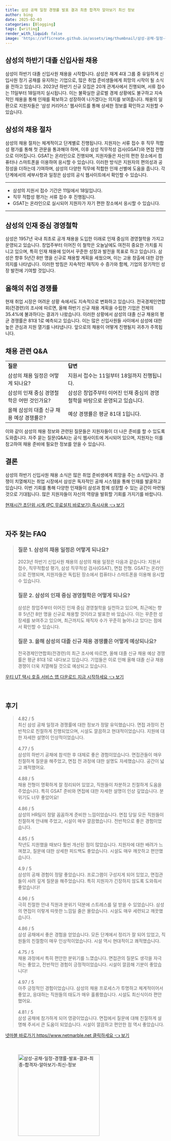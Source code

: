 ```yaml
---
title: 삼성 공채 일정 경쟁률 발표 결과 최종 합격자 알아보기 최신 정보
author: bing
date: 2025-02-03
categories: [Blogging]
tags: [writing]
render_with_liquid: false
image: 'https://afficreate.github.io/assets/img/thumbnail/삼성-공채-일정-경쟁률-발표-결과-최종-합격자-알아보기-최신-정보.webp'
---
```



<h2 id='삼성_하반기_신입사원_채용'>삼성의 하반기 대졸 신입사원 채용</h2>

<p>삼성이 하반기 대졸 신입사원 채용을 시작합니다. 삼성은 재계 4대 그룹 중 유일하게 신입사원 정기 공채를 유지하는 기업으로, 많은 취업 준비생들에게 희망의 시작이 될 소식을 전하고 있습니다. 2023년 하반기 신규 모집은 20개 관계사에서 진행되며, 서류 접수는 11일부터 18일까지 실시됩니다. 이는 불확실한 글로벌 경제 상황에도 불구하고 지속적인 채용을 통해 인재를 확보하고 성장하여 나가겠다는 의지를 보여줍니다. 채용의 일환으로 지원자들은 ‘삼성 커리어스’ 웹사이트를 통해 상세한 정보를 확인하고 지원할 수 있습니다.</p>

<h2 id='채용_절차'>삼성의 채용 절차</h2>

<p>삼성의 채용 절차는 체계적이고 단계별로 진행됩니다. 지원자는 서류 접수 후 직무 적합성 평가를 통해 첫 관문을 통과해야 하며, 이후 삼성 직무적성 검사(GSAT)와 면접 전형으로 이어집니다. GSAT는 온라인으로 진행되며, 지원자들은 자신의 편한 장소에서 컴퓨터나 스마트폰을 이용하여 응시할 수 있습니다. 이러한 방식은 지원자의 편의성과 공정성을 더하는데 기여하며, 삼성의 다양한 직무에 적합한 인재 선별에 도움을 줍니다. 각 단계에서의 세부사항과 일정은 삼성의 공식 웹사이트에서 확인할 수 있습니다.</p>

<hr />

<ul>
    <li>삼성의 지원서 접수 기간은 11일에서 18일입니다.</li>
    <li>직무 적합성 평가는 서류 접수 후 진행됩니다.</li>
    <li>GSAT는 온라인으로 실시되어 지원자가 자기 편한 장소에서 응시할 수 있습니다.</li>
</ul>

<hr />

<h2 id='인재_중심_경영철학'>삼성의 인재 중심 경영철학</h2>

<p>삼성은 1957년 국내 최초로 공개 채용을 도입한 이래로 인재 중심의 경영철학을 가지고 운영되고 있습니다. 창업주부터 이어진 이 철학은 오늘날에도 여전히 중요한 가치를 지니고 있으며, 특히 인재 채용에 있어서 꾸준한 성장과 발전을 목표로 하고 있습니다. 삼성은 향후 5년간 8만 명을 신규로 채용할 계획을 세웠으며, 이는 고용 창출에 대한 강한 의지를 나타냅니다. 이러한 방침은 지속적인 재직자 수 증가와 함께, 기업의 장기적인 성장 발전에 기여할 것입니다.</p>

<h2 id='취업_경쟁률'>올해의 취업 경쟁률</h2>

<p>현재 취업 시장은 어려운 상황 속에서도 지속적으로 변화하고 있습니다. 전국경제인연합회(전경련)의 조사에 따르면, 올해 하반기 신규 채용 계획을 수립한 기업은 전체의 35.4%에 불과하다는 결과가 나왔습니다. 이러한 상황에서 삼성의 대졸 신규 채용의 평균 경쟁률은 81대 1로 예측되고 있습니다. 이는 많은 신입사원들 사이에서 삼성에 대한 높은 관심과 지원 열기를 나타냅니다. 앞으로의 채용이 어떻게 진행될지 귀추가 주목됩니다.</p>

<h2 id='채용_정보'>채용 관련 Q&A</h2>

<table>
    <tr>
        <td><b>질문</b></td>
        <td><b>답변</b></td>
    </tr>
    <tr>
        <td>삼성의 채용 일정은 어떻게 되나요?</td>
        <td>지원서 접수는 11일부터 18일까지 진행됩니다.</td>
    </tr>
    <tr>
        <td>삼성의 인재 중심 경영철학은 어떤 것인가요?</td>
        <td>삼성은 창업주부터 이어진 인재 중심의 경영철학을 바탕으로 운영되고 있습니다.</td>
    </tr>
    <tr>
        <td>올해 삼성의 대졸 신규 채용 예상 경쟁률은?</td>
        <td>예상 경쟁률은 평균 81대 1입니다.</td>
    </tr>
</table>

<p>이와 같이 삼성의 채용 정보와 관련된 질문들은 지원자들이 더 나은 준비를 할 수 있도록 도와줍니다. 자주 묻는 질문(Q&A)는 공식 웹사이트에 게시되어 있으며, 지원자는 이를 참고하여 채용 준비에 필요한 정보를 얻을 수 있습니다.</p>

<h2 id='결론'>결론</h2>

<p>삼성의 하반기 신입사원 채용 소식은 많은 취업 준비생에게 희망을 주는 소식입니다. 경쟁이 치열해지는 취업 시장에서 삼성은 독자적인 공채 시스템을 통해 인재를 발굴하고 있습니다. 이번 기회를 통해 다양한 인재들이 삼성과 함께 성장할 수 있는 공간이 마련될 것으로 기대됩니다. 많은 지원자들이 자신의 역량을 발휘할 기회를 가지기를 바랍니다.</p>


<p><a class="click-button" title="현재시간 초단위 시계 (PC 무료설치 바로보기) 즉시사용" href="https://afficreate.github.io/posts/%ED%98%84%EC%9E%AC%EC%8B%9C%EA%B0%84-%EC%B4%88%EB%8B%A8%EC%9C%84-%EC%8B%9C%EA%B3%84-(PC-%EB%AC%B4%EB%A3%8C%EC%84%A4%EC%B9%98-%EB%B0%94%EB%A1%9C%EB%B3%B4%EA%B8%B0)-%EC%A6%89%EC%8B%9C%EC%82%AC%EC%9A%A9/" rel="dofollow">현재시간 초단위 시계 (PC 무료설치 바로보기) 즉시사용 👈 보기</a></p><br>
<h2 id='자주_찾는_FAQ'>자주 찾는 FAQ</h2>
<div itemscope="" itemtype="https://schema.org/FAQPage"> 
<blockquote> 
<div itemscope="" itemprop="mainEntity" itemtype="https://schema.org/Question"> 
<h3 itemprop="name">질문 1. 삼성의 채용 일정은 어떻게 되나요?</h3> 
<div itemscope="" itemprop="acceptedAnswer" itemtype="https://schema.org/Answer"> 
<span itemprop="text"> 
<p>2023년 하반기 신입사원 채용의 삼성의 채용 일정은 다음과 같습니다: 지원서 접수, 직무적합성 평가, 삼성 직무적성 검사(GSAT), 면접 전형. GSAT는 온라인으로 진행되며, 지원자들은 독립된 장소에서 컴퓨터나 스마트폰을 이용해 응시할 수 있습니다.</p> 
</span> 
</div> 
</div> 
<div itemscope="" itemprop="mainEntity" itemtype="https://schema.org/Question"> 
<h3 itemprop="name">질문 2. 삼성의 인재 중심 경영철학은 어떻게 되나요?</h3> 
<div itemscope="" itemprop="acceptedAnswer" itemtype="https://schema.org/Answer"> 
<span itemprop="text"> 
<p>삼성은 창업주부터 이어진 인재 중심 경영철학을 실천하고 있으며, 최근에는 향후 5년간 8만 명을 신규로 채용할 것이라고 발표한 바 있습니다. 이는 꾸준한 성장세를 보여주고 있으며, 최근까지도 재직자 수가 꾸준히 늘어나고 있다는 점에서 확인할 수 있습니다.</p> 
</span> 
</div> 
</div> 
<div itemscope="" itemprop="mainEntity" itemtype="https://schema.org/Question"> 
<h3 itemprop="name">질문 3. 올해 삼성의 대졸 신규 채용 경쟁률은 어떻게 예상되나요?</h3> 
<div itemscope="" itemprop="acceptedAnswer" itemtype="https://schema.org/Answer"> 
<span itemprop="text"> 
<p>전국경제인연합회(전경련)의 최근 조사에 따르면, 올해 대졸 신규 채용 예상 경쟁률은 평균 81대 1로 내다보고 있습니다. 기업들은 이로 인해 올해 대졸 신규 채용 경쟁이 더욱 치열해질 것으로 예상되고 있습니다.</p> 
</span> 
</div> 
</div> 
</blockquote> 
</div>
<p><a class="click-button" title="우티 UT 택시 호출 서비스 앱 다운로드 지금 시작하세요" href="https://afficreate.github.io/posts/%EC%9A%B0%ED%8B%B0-UT-%ED%83%9D%EC%8B%9C-%ED%98%B8%EC%B6%9C-%EC%84%9C%EB%B9%84%EC%8A%A4-%EC%95%B1-%EB%8B%A4%EC%9A%B4%EB%A1%9C%EB%93%9C-%EC%A7%80%EA%B8%88-%EC%8B%9C%EC%9E%91%ED%95%98%EC%84%B8%EC%9A%94/" rel="dofollow">우티 UT 택시 호출 서비스 앱 다운로드 지금 시작하세요 👈 보기</a></p><br>
<h2 id='후기'>후기</h2>
<div itemscope itemtype="https://schema.org/Product">
  <blockquote>
  <div itemprop="review" itemscope itemtype="https://schema.org/Review">
      <div itemprop="reviewRating" itemscope itemtype="https://schema.org/Rating"> <span itemprop="ratingValue">4.82</span> / <span itemprop="bestRating">5</span> </div>
      <span itemprop="reviewBody">최신 삼성 공채 일정과 경쟁률에 대한 정보가 정말 유익했습니다. 면접 과정이 전반적으로 친절하게 진행되었으며, 시설도 깔끔하고 현대적이었습니다. 지원에 대한 자세한 설명이 인상적이었습니다.</span>
  </div>
  <br>
  <div itemprop="review" itemscope itemtype="https://schema.org/Review">
      <div itemprop="reviewRating" itemscope itemtype="https://schema.org/Rating"> <span itemprop="ratingValue">4.77</span> / <span itemprop="bestRating">5</span> </div>
      <span itemprop="reviewBody">삼성의 하반기 공채에 참석한 후 대체로 좋은 경험이었습니다. 면접관들이 매우 친절하게 질문을 해주었고, 면접 전 과정에 대한 설명도 자세했습니다. 공간이 넓고 쾌적했어요.</span>
  </div>
  <br>
  <div itemprop="review" itemscope itemtype="https://schema.org/Review">
      <div itemprop="reviewRating" itemscope itemtype="https://schema.org/Rating"> <span itemprop="ratingValue">4.88</span> / <span itemprop="bestRating">5</span> </div>
      <span itemprop="reviewBody">채용 전형이 명확하게 잘 정리되어 있었고, 직원들이 차분하고 친절하게 도움을 주었습니다. 특히 GSAT 준비와 면접에 대한 자세한 설명이 인상 깊었습니다. 분위기도 너무 좋았어요!</span>
  </div>
  <br>
  <div itemprop="review" itemscope itemtype="https://schema.org/Review">
      <div itemprop="reviewRating" itemscope itemtype="https://schema.org/Rating"> <span itemprop="ratingValue">4.86</span> / <span itemprop="bestRating">5</span> </div>
      <span itemprop="reviewBody">삼성의 HR팀이 정말 꼼꼼하게 준비한 느낌이었습니다. 면접 당일 모든 직원들이 친절하게 안내해 주었고, 시설이 매우 깔끔했습니다. 전반적으로 좋은 경험이었습니다.</span>
  </div>
  <br>
  <div itemprop="review" itemscope itemtype="https://schema.org/Review">
      <div itemprop="reviewRating" itemscope itemtype="https://schema.org/Rating"> <span itemprop="ratingValue">4.85</span> / <span itemprop="bestRating">5</span> </div>
      <span itemprop="reviewBody">작년도 지원했을 때보다 훨씬 개선된 점이 많았습니다. 지원자에 대한 배려가 느껴졌고, 질문에 대한 상세한 피드백도 좋았습니다. 시설도 매우 깨끗하고 편안했습니다.</span>
  </div>
  <br>
  <div itemprop="review" itemscope itemtype="https://schema.org/Review">
      <div itemprop="reviewRating" itemscope itemtype="https://schema.org/Rating"> <span itemprop="ratingValue">4.9</span> / <span itemprop="bestRating">5</span> </div>
      <span itemprop="reviewBody">삼성의 공채 경험이 정말 좋았습니다. 프로그램이 구성지게 되어 있었고, 면접관들이 사려 깊게 질문을 해주었습니다. 특히 지원자가 긴장하지 않도록 도와줘서 좋았습니다!</span>
  </div>
  <br>
  <div itemprop="review" itemscope itemtype="https://schema.org/Review">
      <div itemprop="reviewRating" itemscope itemtype="https://schema.org/Rating"> <span itemprop="ratingValue">4.96</span> / <span itemprop="bestRating">5</span> </div>
      <span itemprop="reviewBody">극히 친절한 안내 직원과 분위기 덕분에 스트레스를 덜 받을 수 있었습니다. 삼성의 면접이 이렇게 따뜻한 느낌일 줄은 몰랐습니다. 시설도 매우 세련되고 깨끗했습니다.</span>
  </div>
  <br>
  <div itemprop="review" itemscope itemtype="https://schema.org/Review">
      <div itemprop="reviewRating" itemscope itemtype="https://schema.org/Rating"> <span itemprop="ratingValue">4.86</span> / <span itemprop="bestRating">5</span> </div>
      <span itemprop="reviewBody">삼성 공채에서 좋은 경험을 얻었습니다. 모든 단계에서 정리가 잘 되어 있었고, 직원들의 친절함이 매우 인상적이었습니다. 시설 역시 현대적이고 쾌적했습니다.</span>
  </div>
  <br>
  <div itemprop="review" itemscope itemtype="https://schema.org/Review">
      <div itemprop="reviewRating" itemscope itemtype="https://schema.org/Rating"> <span itemprop="ratingValue">4.75</span> / <span itemprop="bestRating">5</span> </div>
      <span itemprop="reviewBody">채용 과정에서 특히 편안한 분위기를 느꼈습니다. 면접관의 질문도 생각을 자극하는 좋았고, 전반적인 경험이 긍정적이었습니다. 시설이 깔끔해 기분이 좋았습니다!</span>
  </div>
  <br>
  <div itemprop="review" itemscope itemtype="https://schema.org/Review">
      <div itemprop="reviewRating" itemscope itemtype="https://schema.org/Rating"> <span itemprop="ratingValue">4.97</span> / <span itemprop="bestRating">5</span> </div>
      <span itemprop="reviewBody">아주 긍정적인 경험이었습니다. 삼성의 채용 프로세스가 투명하고 체계적이어서 좋았고, 응대하는 직원들의 태도가 매우 훌륭했습니다. 시설도 최신식이라 편안했어요.</span>
  </div>
  <br>
  <div itemprop="review" itemscope itemtype="https://schema.org/Review">
      <div itemprop="reviewRating" itemscope itemtype="https://schema.org/Rating"> <span itemprop="ratingValue">4.81</span> / <span itemprop="bestRating">5</span> </div>
      <span itemprop="reviewBody">삼성 공채에 참가하게 되어 영광이었습니다. 면접에서 질문에 대해 친절하게 설명해 주셔서 큰 도움이 되었습니다. 시설이 깔끔하고 편안한 점 역시 좋았습니다.</span>
  </div>
  </blockquote>
</div>
<p><a class="click-button" title="넷마블 바로가기 https//www.netmarble.net 클릭하세요" href="https://afficreate.github.io/posts/%EB%84%B7%EB%A7%88%EB%B8%94-%EB%B0%94%EB%A1%9C%EA%B0%80%EA%B8%B0-httpswww.netmarble.net-%ED%81%B4%EB%A6%AD%ED%95%98%EC%84%B8%EC%9A%94/" rel="dofollow">넷마블 바로가기 https//www.netmarble.net 클릭하세요 👈 보기</a></p><br>
<figure class="image"><img src="https://afficreate.github.io/assets/img/thumbnail/삼성-공채-일정-경쟁률-발표-결과-최종-합격자-알아보기-최신-정보.webp" alt="삼성-공채-일정-경쟁률-발표-결과-최종-합격자-알아보기-최신-정보" width="256" height="256"></figure>